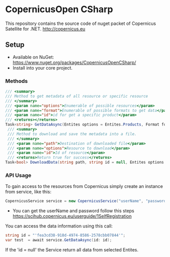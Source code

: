 # CopernicusOpen CSharp

This repository contains the source code of nuget packet of Copernicus Satellite for .NET.
<http://copernicus.eu>

## Setup

- Available on NuGet: <https://www.nuget.org/packages/CopernicusOpenCSharp/>
- Install into your core project.

### Methods

```csharp
/// <summary>
/// Method to get metadata of all resource or specific resource
/// </summary>
/// <param name="options">Enumerable of possible resources</param>
/// <param name="format">Enumerable of possible formats to get data</param>
/// <param name="id">id for get a specific product</param>
/// <returns></returns>
Task<string> GetDataAsync(Entites options = Entites.Products, Format format = Format.json, string id = null);
 /// <summary>
 /// Method to download and save the metadata into a file.
 /// </summary>
 /// <param name="path">Destination of downloaded file</param>
 /// <param name="options">Resource to download</param>
 /// <param name="id">Id of resource</param>
 /// <returns>Return true for success</returns>
Task<bool> DownloadData(string path, string id = null, Entites options = Entites.Products);
```

### API Usage

To gain access to the resources from Copernicus simply create an instance from service, like this:

```csharp
CopernicusService service = new CopernicusService("userName", "password");
```

- You can get the userName and password follow this steps <https://scihub.copernicus.eu/userguide/1SelfRegistration>

You can access the data information using this call:

```csharp
string id = "'fea3cd38-918d-4974-8586-2578cbb07844'";
var test  = await service.GetDataAsync(id: id);
```

If the 'id = null' the Service return all data from selected Entites.
